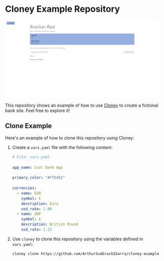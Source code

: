 # Cloney Example Repository

<p align="center">
  <img src="readme-images/site-demo.png">
</p>

This repository shows an example of how to use [Cloney](https://arthursudbrackibarra.github.io/cloney-documentation/) to create a fictional bank site. Feel free to explore it!

## Clone Example

Here's an example of how to clone this repository using Cloney:

1. Create a `vars.yaml` file with the following content:

    ```yaml
    # File: vars.yaml

    app_name: Cool Bank App

    primary_color: "#ff5d52"

    currencies:
      - name: EUR
        symbol: €
        description: Euro
        usd_rate: 1.06
      - name: GBP
        symbol: £
        description: British Pound
        usd_rate: 1.22
    ```

1. Use `cloney` to clone this repository using the variables defined in `vars.yaml`:

    ```bash
    cloney clone https://github.com/ArthurSudbrackIbarra/cloney-example.git -v vars.yaml
    ```
